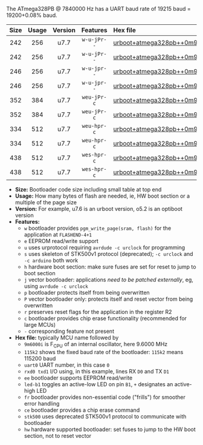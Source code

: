 The ATmega328PB @ 7840000 Hz has a UART baud rate of 19215 baud = 19200+0.08% baud.

|Size|Usage|Version|Features|Hex file|
|:-:|:-:|:-:|:-:|:--|
|242|256|u7.7|`w-u-jPr--`|[urboot+atmega328pb++0m9800i++++2k4_uart0_rxd0_txd1_led+b5.hex](https://raw.githubusercontent.com/stefanrueger/urboot.hex/main/cores/minicore/atmega328pb/internal_oscillator/fint++0m9800_Hz/br++++2k4_bps/urboot+atmega328pb++0m9800i++++2k4_uart0_rxd0_txd1_led+b5.hex)|
|242|256|u7.7|`w-u-jPr--`|[urboot+atmega328pb++0m9800i++++2k4_uart1_rxb4_txb3_led+b5.hex](https://raw.githubusercontent.com/stefanrueger/urboot.hex/main/cores/minicore/atmega328pb/internal_oscillator/fint++0m9800_Hz/br++++2k4_bps/urboot+atmega328pb++0m9800i++++2k4_uart1_rxb4_txb3_led+b5.hex)|
|246|256|u7.7|`w-u-jpr--`|[urboot+atmega328pb++0m9800i++++2k4_uart0_rxd0_txd1_led+b5_fr.hex](https://raw.githubusercontent.com/stefanrueger/urboot.hex/main/cores/minicore/atmega328pb/internal_oscillator/fint++0m9800_Hz/br++++2k4_bps/urboot+atmega328pb++0m9800i++++2k4_uart0_rxd0_txd1_led+b5_fr.hex)|
|246|256|u7.7|`w-u-jpr--`|[urboot+atmega328pb++0m9800i++++2k4_uart1_rxb4_txb3_led+b5_fr.hex](https://raw.githubusercontent.com/stefanrueger/urboot.hex/main/cores/minicore/atmega328pb/internal_oscillator/fint++0m9800_Hz/br++++2k4_bps/urboot+atmega328pb++0m9800i++++2k4_uart1_rxb4_txb3_led+b5_fr.hex)|
|352|384|u7.7|`weu-jPr-c`|[urboot+atmega328pb++0m9800i++++2k4_uart0_rxd0_txd1_ee_led+b5_fr_ce.hex](https://raw.githubusercontent.com/stefanrueger/urboot.hex/main/cores/minicore/atmega328pb/internal_oscillator/fint++0m9800_Hz/br++++2k4_bps/urboot+atmega328pb++0m9800i++++2k4_uart0_rxd0_txd1_ee_led+b5_fr_ce.hex)|
|352|384|u7.7|`weu-jPr-c`|[urboot+atmega328pb++0m9800i++++2k4_uart1_rxb4_txb3_ee_led+b5_fr_ce.hex](https://raw.githubusercontent.com/stefanrueger/urboot.hex/main/cores/minicore/atmega328pb/internal_oscillator/fint++0m9800_Hz/br++++2k4_bps/urboot+atmega328pb++0m9800i++++2k4_uart1_rxb4_txb3_ee_led+b5_fr_ce.hex)|
|334|512|u7.7|`weu-hpr-c`|[urboot+atmega328pb++0m9800i++++2k4_uart0_rxd0_txd1_ee_led+b5_fr_ce_hw.hex](https://raw.githubusercontent.com/stefanrueger/urboot.hex/main/cores/minicore/atmega328pb/internal_oscillator/fint++0m9800_Hz/br++++2k4_bps/urboot+atmega328pb++0m9800i++++2k4_uart0_rxd0_txd1_ee_led+b5_fr_ce_hw.hex)|
|334|512|u7.7|`weu-hpr-c`|[urboot+atmega328pb++0m9800i++++2k4_uart1_rxb4_txb3_ee_led+b5_fr_ce_hw.hex](https://raw.githubusercontent.com/stefanrueger/urboot.hex/main/cores/minicore/atmega328pb/internal_oscillator/fint++0m9800_Hz/br++++2k4_bps/urboot+atmega328pb++0m9800i++++2k4_uart1_rxb4_txb3_ee_led+b5_fr_ce_hw.hex)|
|438|512|u7.7|`wes-hpr-c`|[urboot+atmega328pb++0m9800i++++2k4_uart0_rxd0_txd1_ee_led+b5_fr_ce_stk500_hw.hex](https://raw.githubusercontent.com/stefanrueger/urboot.hex/main/cores/minicore/atmega328pb/internal_oscillator/fint++0m9800_Hz/br++++2k4_bps/urboot+atmega328pb++0m9800i++++2k4_uart0_rxd0_txd1_ee_led+b5_fr_ce_stk500_hw.hex)|
|438|512|u7.7|`wes-hpr-c`|[urboot+atmega328pb++0m9800i++++2k4_uart1_rxb4_txb3_ee_led+b5_fr_ce_stk500_hw.hex](https://raw.githubusercontent.com/stefanrueger/urboot.hex/main/cores/minicore/atmega328pb/internal_oscillator/fint++0m9800_Hz/br++++2k4_bps/urboot+atmega328pb++0m9800i++++2k4_uart1_rxb4_txb3_ee_led+b5_fr_ce_stk500_hw.hex)|

- **Size:** Bootloader code size including small table at top end
- **Usage:** How many bytes of flash are needed, ie, HW boot section or a multiple of the page size
- **Version:** For example, u7.6 is an urboot version, o5.2 is an optiboot version
- **Features:**
  + `w` bootloader provides `pgm_write_page(sram, flash)` for the application at `FLASHEND-4+1`
  + `e` EEPROM read/write support
  + `u` uses urprotocol requiring `avrdude -c urclock` for programming
  + `s` uses skeleton of STK500v1 protocol (deprecated); `-c urclock` and `-c arduino` both work
  + `h` hardware boot section: make sure fuses are set for reset to jump to boot section
  + `j` vector bootloader: applications *need to be patched externally*, eg, using `avrdude -c urclock`
  + `p` bootloader protects itself from being overwritten
  + `P` vector bootloader only: protects itself and reset vector from being overwritten
  + `r` preserves reset flags for the application in the register R2
  + `c` bootloader provides chip erase functionality (recommended for large MCUs)
  + `-` corresponding feature not present
- **Hex file:** typically MCU name followed by
  + `9m6000i` is F<sub>CPU</sub> of an internal oscillator, here 9.6000 MHz
  + `115k2` shows the fixed baud rate of the bootloader: `115k2` means 115200 baud
  + `uart0` UART number, in this case `0`
  + `rxd0 txd1` I/O using, in this example, lines RX `D0` and TX `D1`
  + `ee` bootloader supports EEPROM read/write
  + `led-b1` toggles an active-low LED on pin `B1`, `+` designates an active-high LED
  + `fr` bootloader provides non-essential code ("frills") for smoother error handling
  + `ce` bootloader provides a chip erase command
  + `stk500` uses deprecated STK500v1 protocol to communicate with bootloader
  + `hw` hardware supported bootloader: set fuses to jump to the HW boot section, not to reset vector
